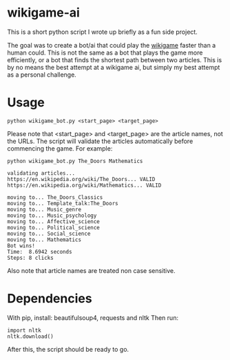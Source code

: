 # wikigame-ai
This is a short python script I wrote up briefly as a fun side project.

The goal was to create a bot/ai that could play the [wikigame](https://www.thewikigame.com/group) faster than a human could. This is not the same as a bot that plays the game more efficiently, or a bot that finds the shortest path between two articles. This is by no means the best attempt at a wikigame ai, but simply my best attempt as a personal challenge.

# Usage
```
python wikigame_bot.py <start_page> <target_page>
```
Please note that <start_page> and <target_page> are the article names, not the URLs. The script will validate the articles automatically before commencing the game. For example:
```
python wikigame_bot.py The_Doors Mathematics

validating articles...
https://en.wikipedia.org/wiki/The_Doors... VALID
https://en.wikipedia.org/wiki/Mathematics... VALID

moving to... The_Doors_Classics
moving to... Template_talk:The_Doors
moving to... Music_genre
moving to... Music_psychology
moving to... Affective_science
moving to... Political_science
moving to... Social_science
moving to... Mathematics
Bot wins!
Time:  8.6942 seconds
Steps: 8 clicks
```
Also note that article names are treated non case sensitive.

# Dependencies
With pip, install: beautifulsoup4, requests and nltk
Then run:
```
import nltk
nltk.download() 
```
After this, the script should be ready to go.
